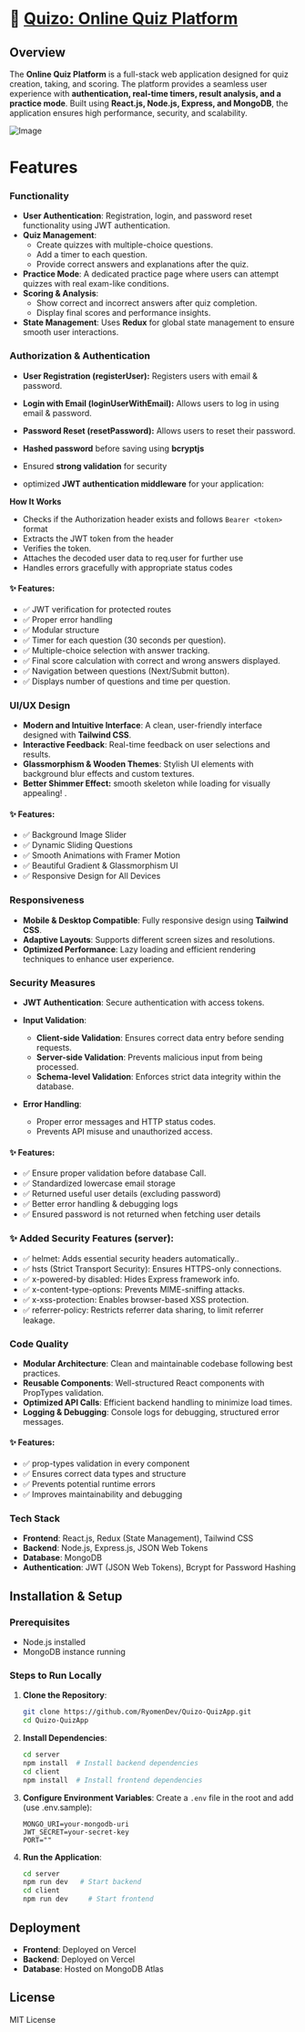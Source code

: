 # 🚀 <u>Quizo: Online Quiz Platform</u>
## Overview

The **Online Quiz Platform** is a full-stack web application designed for quiz creation, taking, and scoring. The platform provides a seamless user experience with **authentication, real-time timers, result analysis, and a practice mode**. Built using **React.js, Node.js, Express, and MongoDB**, the application ensures high performance, security, and scalability.

![Image](https://github.com/user-attachments/assets/cb1bebb5-3a9c-4d5e-bcd0-71d3cb1a30bf)

# Features

### **Functionality**

- **User Authentication**: Registration, login, and password reset functionality using JWT authentication.
- **Quiz Management**:
  - Create quizzes with multiple-choice questions.
  - Add a timer to each question.
  - Provide correct answers and explanations after the quiz.
- **Practice Mode**: A dedicated practice page where users can attempt quizzes with real exam-like conditions.
- **Scoring & Analysis**:
  - Show correct and incorrect answers after quiz completion.
  - Display final scores and performance insights.
- **State Management**: Uses **Redux** for global state management to ensure smooth user interactions.

### Authorization & Authentication

- **User Registration (registerUser):** Registers users with email & password.
- **Login with Email (loginUserWithEmail):** Allows users to log in using email & password.
- **Password Reset (resetPassword):** Allows users to reset their password.
- **Hashed password** before saving using **bcryptjs**
- Ensured **strong validation** for security

- optimized **JWT authentication middleware** for your application:

**How It Works**

- Checks if the Authorization header exists and follows `Bearer <token>` format
- Extracts the JWT token from the header
- Verifies the token.
- Attaches the decoded user data to req.user for further use
- Handles errors gracefully with appropriate status codes

#### ✨ Features:

- ✅ JWT verification for protected routes
- ✅ Proper error handling
- ✅ Modular structure
- ✅ Timer for each question (30 seconds per question).
- ✅ Multiple-choice selection with answer tracking.
- ✅ Final score calculation with correct and wrong answers displayed.
- ✅ Navigation between questions (Next/Submit button).
- ✅ Displays number of questions and time per question.

### **UI/UX Design**

- **Modern and Intuitive Interface**: A clean, user-friendly interface designed with **Tailwind CSS**.
- **Interactive Feedback**: Real-time feedback on user selections and results.
- **Glassmorphism & Wooden Themes**: Stylish UI elements with background blur effects and custom textures.
- **Better Shimmer Effect:** smooth skeleton while loading for visually appealing! .

#### ✨ Features:

- ✅ Background Image Slider
- ✅ Dynamic Sliding Questions
- ✅ Smooth Animations with Framer Motion
- ✅ Beautiful Gradient & Glassmorphism UI
- ✅ Responsive Design for All Devices

### **Responsiveness**

- **Mobile & Desktop Compatible**: Fully responsive design using **Tailwind CSS**.
- **Adaptive Layouts**: Supports different screen sizes and resolutions.
- **Optimized Performance**: Lazy loading and efficient rendering techniques to enhance user experience.

### **Security Measures**

- **JWT Authentication**: Secure authentication with access tokens.
- **Input Validation**:

  - **Client-side Validation**: Ensures correct data entry before sending requests.
  - **Server-side Validation**: Prevents malicious input from being processed.
  - **Schema-level Validation**: Enforces strict data integrity within the database.

- **Error Handling**:
  - Proper error messages and HTTP status codes.
  - Prevents API misuse and unauthorized access.
  <!-- - **Rate Limiting & Encryption**:
  - Rate limiting to protect against brute-force attacks.
  - Encrypted passwords stored securely in the database. -->

#### ✨ Features:

- ✅ Ensure proper validation before database Call.
- ✅ Standardized lowercase email storage
- ✅ Returned useful user details (excluding password)
- ✅ Better error handling & debugging logs
- ✅ Ensured password is not returned when fetching user details

### ✨ Added Security Features (server):

- ✅ helmet: Adds essential security headers automatically..
- ✅ hsts (Strict Transport Security): Ensures HTTPS-only connections.
- ✅ x-powered-by disabled: Hides Express framework info.
- ✅ x-content-type-options: Prevents MIME-sniffing attacks.
- ✅ x-xss-protection: Enables browser-based XSS protection.
- ✅ referrer-policy: Restricts referrer data sharing, to limit referrer leakage.

### **Code Quality**

- **Modular Architecture**: Clean and maintainable codebase following best practices.
- **Reusable Components**: Well-structured React components with PropTypes validation.
- **Optimized API Calls**: Efficient backend handling to minimize load times.
- **Logging & Debugging**: Console logs for debugging, structured error messages.

#### ✨ Features:

- ✅ prop-types validation in every component
- ✅ Ensures correct data types and structure
- ✅ Prevents potential runtime errors
- ✅ Improves maintainability and debugging

### **Tech Stack**

- **Frontend**: React.js, Redux (State Management), Tailwind CSS
- **Backend**: Node.js, Express.js, JSON Web Tokens
- **Database**: MongoDB
- **Authentication**: JWT (JSON Web Tokens), Bcrypt for Password Hashing

## Installation & Setup

### **Prerequisites**

- Node.js installed
- MongoDB instance running

### **Steps to Run Locally**

1. **Clone the Repository**:
   ```bash
   git clone https://github.com/RyomenDev/Quizo-QuizApp.git
   cd Quizo-QuizApp
   ```
2. **Install Dependencies**:
   ```bash
   cd server
   npm install  # Install backend dependencies
   cd client
   npm install  # Install frontend dependencies
   ```
3. **Configure Environment Variables**:
   Create a `.env` file in the root and add (use .env.sample):
   ```env
   MONGO_URI=your-mongodb-uri
   JWT_SECRET=your-secret-key
   PORT=""
   ```
4. **Run the Application**:
   ```bash
   cd server
   npm run dev   # Start backend
   cd client
   npm run dev     # Start frontend
   ```

## Deployment

- **Frontend**: Deployed on Vercel
- **Backend**: Deployed on Vercel
- **Database**: Hosted on MongoDB Atlas

## License

MIT License
